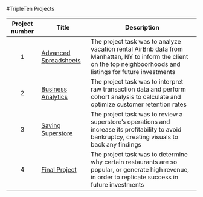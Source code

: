 #TripleTen Projects

| Project number | Title | Description |
| :-----------: | ----------- |----------- |
| 1 | [Advanced Spreadsheets](https://docs.google.com/spreadsheets/d/1kBvfM2V_kGEUgrw_vf5Jafw96HfnM-QFA_p5QfAl24M/edit?usp=sharing)| The project task was to analyze vacation rental AirBnb data from Manhattan, NY to inform the client on the top neighboorhoods and listings for future investments |
| 2 | [Business Analytics](https://docs.google.com/spreadsheets/d/1KTLxFl9SewwBtQmW9zfi8SypfXMmww_tKAkRCPrI-YY/edit?usp=sharing) | The project task was to interpret raw transaction data and perform cohort analysis to calculate and optimize customer retention rates |
| 3 | [Saving Superstore](https://public.tableau.com/views/TurquandSprint4Project/BiggestProfitsLosses?:language=en-US&:sid=&:display_count=n&:origin=viz_share_link) | The project task was to review a superstore’s operations and increase its profitability to avoid bankruptcy, creating visuals to back any findings |
| 4 | [Final Project](https://docs.google.com/document/d/1iNlm5oY4yjM4hn2JE13abVy0DlgUE7EEDJmz_6P_dxo/edit?usp=sharing) | The project task was to determine why certain restaurants are so popular, or generate high revenue, in order to replicate success in future investments |
